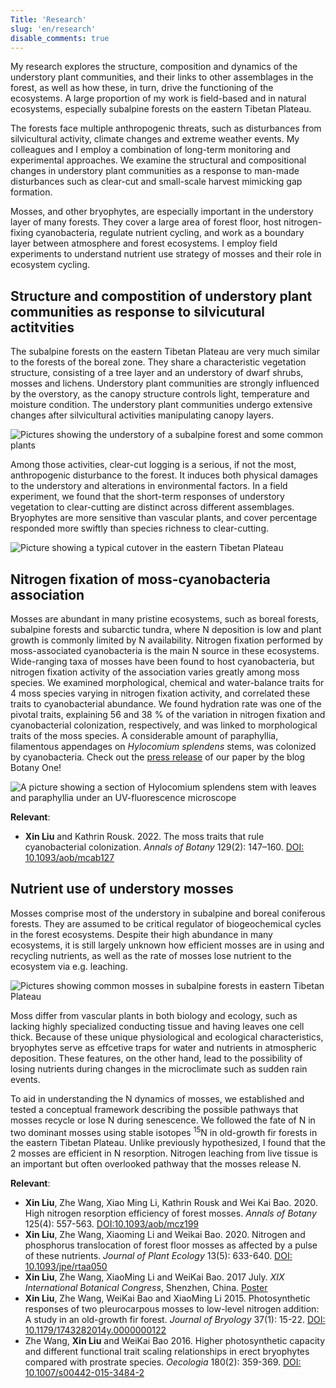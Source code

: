 ```yaml
---
Title: 'Research'
slug: 'en/research'
disable_comments: true
---
```


My research explores the structure, composition and dynamics of the understory plant communities, and their links to other assemblages in the forest, as well as how these, in turn, drive the functioning of the ecosystems. A large proportion of my work is field-based and in natural ecosystems, especially subalpine forests on the eastern Tibetan Plateau.

The forests face multiple anthropogenic threats, such as disturbances from silvicultural activity, climate changes and extreme weather events. My colleagues and I employ a combination of long-term monitoring and experimental approaches. We examine the structural and compositional changes in understory plant communities as a response to man-made disturbances such as clear-cut and small-scale harvest mimicking gap formation. 

Mosses, and other bryophytes, are especially important in the understory layer of many forests. They cover a large area of forest floor, host nitrogen-fixing cyanobacteria, regulate nutrient cycling, and work as a boundary layer between atmosphere and forest ecosystems. I employ field experiments to understand nutrient use strategy of mosses and their role in ecosystem cycling. 

## Structure and compostition of understory plant communities as response to silvicutural actitvities 

The subalpine forests on the eastern Tibetan Plateau are very much similar to the forests of the boreal zone. They share a characteristic vegetation structure, consisting of a tree layer and an understory of dwarf shrubs, mosses and lichens. Understory plant communities are strongly influenced by the overstory, as the canopy structure controls light, temperature and moisture condition. The understory plant communities undergo extensive changes after silvicultural activities manipulating canopy layers. 

![Pictures showing the understory of a subalpine forest and some common plants](https://storage.live.com/items/D70A892E0DD05FA3!2947?authkey=AKNCRUpelpMuI5U)

Among those activities, clear-cut logging is a serious, if not the most, anthropogenic disturbance to the forest. It induces both physical damages to the understory and alterations in environmental factors. In a field experiment, we found that the short-term responses of understory vegetation to clear-cutting are distinct across different assemblages. Bryophytes are more sensitive than vascular plants, and cover percentage responded more swiftly than species richness to clear-cutting.

![Picture showing a typical cutover in the eastern Tibetan Plateau](https://storage.live.com/items/D70A892E0DD05FA3!2931?authkey=AKNCRUpelpMuI5U)

## Nitrogen fixation of moss-cyanobacteria association

Mosses are abundant in many pristine ecosystems, such as boreal forests, subalpine forests and subarctic tundra, where N deposition is low and plant growth is commonly limited by N availability. Nitrogen fixation performed by moss-associated cyanobacteria is the main N source in these ecosystems. Wide-ranging taxa of mosses have been found to host cyanobacteria, but nitrogen fixation activity of the association varies greatly among moss species. We examined morphological, chemical and water-balance traits for 4 moss species varying in nitrogen fixation activity, and correlated these traits to cyanobacterial abundance. We found hydration rate was one of the pivotal traits, explaining 56 and 38 % of the variation in nitrogen fixation and cyanobacterial colonization, respectively, and was linked to morphological traits of the moss species. A considerable amount of paraphyllia, filamentous appendages on *Hylocomium splendens* stems, was colonized by cyanobacteria. Check out the [press release](https://www.botany.one/2022/02/what-does-cyanobacteria-look-for-in-a-good-moss-host/) of our paper by the blog Botany One!

![A picture showing a section of *Hylocomium splendens* stem with leaves and paraphyllia under an UV-fluorescence microscope](https://storage.live.com/items/D70A892E0DD05FA3!2935?authkey=AKNCRUpelpMuI5U)

**Relevant**:

+ **Xin Liu** and Kathrin Rousk. 2022. The moss traits that rule cyanobacterial colonization. *Annals of Botany* 129(2): 147–160. [DOI: 10.1093/aob/mcab127](https://academic.oup.com/aob/article/129/2/147/6386096)

## Nutrient use of understory mosses

Mosses comprise most of the understory in subalpine and boreal coniferous forests. They are assumed to be critical regulator of biogeochemical cycles in the forest ecosystems. Despite their high abundance in many ecosystems, it is still largely unknown how efficient mosses are in using and recycling nutrients, as well as the rate of mosses lose nutrient to the ecosystem via e.g. leaching. 

![Pictures showing common mosses in subalpine forests in eastern Tibetan Plateau](https://storage.live.com/items/D70A892E0DD05FA3!2928?authkey=AKNCRUpelpMuI5U)

Moss differ from vascular plants in both biology and ecology, such as lacking highly specialized conducting tissue and having leaves one cell thick. Because of these unique physiological and ecological characteristics, bryophytes serve as effcetive traps for water and nutrients in atmospheric deposition. These features, on the other hand, lead to the possibility of losing nutrients during changes in the microclimate such as sudden rain events. 

To aid in understanding the N dynamics of mosses, we established and tested a conceptual framework describing the possible pathways that mosses recycle or lose N during senescence. We followed the fate of N in two dominant mosses using stable isotopes <sup>15</sup>N in old-growth fir forests in the eastern Tibetan Plateau. Unlike previously hypothesized, I found that the 2 mosses are efficient in N resorption. Nitrogen leaching from live tissue is an important but often overlooked pathway that the mosses release N. 

<!-- <img src="https://storage.live.com/items/D70A892E0DD05FA3!2929?authkey=AKNCRUpelpMuI5U" width="400" alt="Pictures of Actinothuidium and Hylocomium"> -->

**Relevant**:

+ **Xin Liu**, Zhe Wang, Xiao Ming Li, Kathrin Rousk and Wei Kai Bao. 2020. High nitrogen resorption efficiency of forest mosses. *Annals of Botany* 125(4): 557-563. [DOI:10.1093/aob/mcz199](https://doi.org/10.1093/aob/mcz199)
+ **Xin Liu**, Zhe Wang, Xiaoming Li and Weikai Bao. 2020. Nitrogen and phosphorus translocation of forest floor mosses as affected by a pulse of these nutrients. *Journal of Plant Ecology* 13(5): 633-640. [DOI: 10.1093/jpe/rtaa050](https://doi.org/10.1093/jpe/rtaa050)
+ **Xin Liu**, Zhe Wang, XiaoMing Li and WeiKai Bao. 2017 July. *XIX International Botanical Congress*, Shenzhen, China. [Poster](https://storage.live.com/items/D70A892E0DD05FA3!2930?authkey=AKNCRUpelpMuI5U)
+ **Xin Liu**, Zhe Wang, WeiKai Bao and XiaoMing Li 2015. Photosynthetic responses of two pleurocarpous mosses to low-level nitrogen addition: A study in an old-growth fir forest. *Journal of Bryology* 37(1): 15-22. [DOI: 10.1179/1743282014y.0000000122](http://www.tandfonline.com/doi/full/10.1179/1743282014Y.0000000122)
+ Zhe Wang, **Xin Liu** and WeiKai Bao 2016. Higher photosynthetic capacity and different functional trait scaling relationships in erect bryophytes compared with prostrate species. *Oecologia* 180(2): 359-369. [DOI: 10.1007/s00442-015-3484-2](https://link.springer.com/article/10.1007/s00442-015-3484-2)


